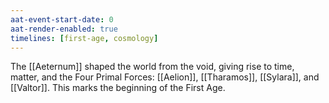 ```yaml
---
aat-event-start-date: 0
aat-render-enabled: true
timelines: [first-age, cosmology]
---
```


The [[Aeternum]] shaped the world from the void, giving rise to time, matter, and the Four Primal Forces: [[Aelion]], [[Tharamos]], [[Sylara]], and [[Valtor]]. This marks the beginning of the First Age.
